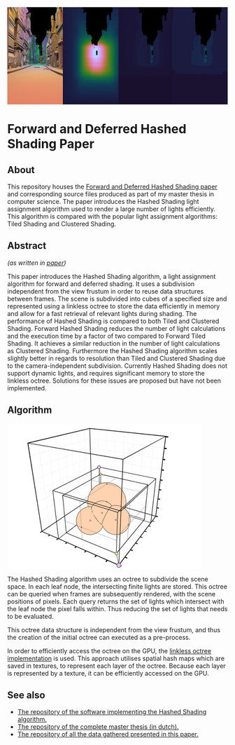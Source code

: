 <img src="https://github.com/BeardedPlatypus/thesis-paper/blob/master/teaser.png?raw=true" alt="Teaser image" title="Hashed Shading" align="middle" height="222px" />

# Forward and Deferred Hashed Shading Paper

## About

This repository houses the 
[Forward and Deferred Hashed Shading paper](https://github.com/BeardedPlatypus/thesis-paper/blob/master/paper.pdf) 
and corresponding source files produced as part of my master thesis in computer
science. The paper introduces the Hashed Shading light assignment algorithm 
used to render a large number of lights efficiently. This algorithm is compared
with the popular light assignment algorithms: Tiled Shading and Clustered Shading.

## Abstract

_(as written in [paper](https://github.com/BeardedPlatypus/thesis-paper/blob/master/paper.pdf))_

This paper introduces the Hashed Shading algorithm, a light assignment algorithm
for forward and deferred shading. It uses a subdivision independent from the view
frustum in order to reuse data structures between frames. The scene is subdivided
into cubes of a specified size and represented using a linkless octree to store
the data efficiently in memory and allow for a fast retrieval of relevant lights
during shading.
The performance of Hashed Shading is compared to both Tiled and Clustered Shading.
Forward Hashed Shading reduces the number of light calculations and the execution
time by a factor of two compared to Forward Tiled Shading. It achieves a similar
reduction in the number of light calculations as Clustered Shading. Furthermore 
the Hashed Shading algorithm scales slightly better in regards to resolution than
Tiled and Clustered Shading due to the camera-independent subdivision.
Currently Hashed Shading does not support dynamic lights, and requires significant
memory to store the linkless octree. Solutions for these issues are proposed but
have not been implemented.

## Algorithm

<img src="https://github.com/BeardedPlatypus/thesis-paper/blob/master/algorithm.png?raw=true" alt="Algorithm image" title="Subdivision of scene space" align="middle" width="444px" />

The Hashed Shading algorithm uses an octree to subdivide the scene space. In each
leaf node, the intersecting finite lights are stored. This octree can be queried 
when frames are subsequently rendered, with the scene positions of pixels. Each
query returns the set of lights which intersect with the leaf node the pixel falls
within. Thus reducing the set of lights that needs to be evaluated.  

This octree data structure is independent from the view frustum, and thus the 
creation of the initial octree can executed as a pre-process. 

In order to efficiently access the octree on the GPU, the 
[linkless octree implementation](https://hub.hku.hk/bitstream/10722/134617/2/content.pdf?accept=1) 
is used. This approach utilises spatial hash maps which are saved in textures, 
to represent each layer of the octree. Because each layer is represented by a
texture, it can be efficiently accessed on the GPU. 

## See also

* [The repository of the software implementing the Hashed Shading algorithm.](https://github.com/BeardedPlatypus/nTiled)
* [The repository of the complete master thesis (in dutch).](https://github.com/BeardedPlatypus/thesis-latex)
* [The repository of all the data gathered presented in this paper.](https://github.com/BeardedPlatypus/thesis-data)


